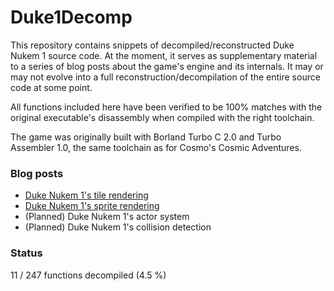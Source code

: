 # Duke1Decomp

This repository contains snippets of decompiled/reconstructed Duke Nukem 1 source code.
At the moment, it serves as supplementary material to a series of blog posts about the game's engine and its internals.
It may or may not evolve into a full reconstruction/decompilation of the entire source code at some point.

All functions included here have been verified to be 100% matches with the original executable's disassembly when compiled with the right toolchain.

The game was originally built with Borland Turbo C 2.0 and Turbo Assembler 1.0,
the same toolchain as for Cosmo's Cosmic Adventures.

### Blog posts

* [Duke Nukem 1's tile rendering](https://lethalguitar.wordpress.com/2023/11/04/duke-nukem-1s-tile-rendering/)
* [Duke Nukem 1's sprite rendering](https://lethalguitar.wordpress.com/2023/11/12/duke-nukem-1s-sprite-rendering/)
* (Planned) Duke Nukem 1's actor system
* (Planned) Duke Nukem 1's collision detection

### Status

11 / 247 functions decompiled (4.5 %)
